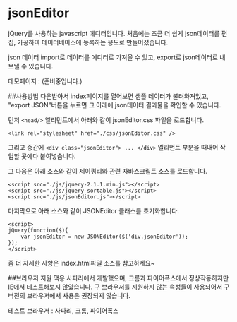 jsonEditor
==========

jQuery를 사용하는 javascript 에디터입니다.
처음에는 조금 더 쉽게 json데이터를 편집, 가공하여 데이터베이스에 등록하는 용도로 만들어졌습니다.

json 데이터 import로 데이터를 에디터로 가져올 수 있고, export로 json데이터로 내보낼 수 있습니다.

데모페이지 : (준비중입니다.)


##사용방법
다운받아서 index페이지를 열어보면 샘플 데이터가 불러와져있고, "export JSON"버튼을 누르면 그 아래에 json데이터 결과물을 확인할 수 있습니다.

먼저 `<head/>` 엘리먼트에서 아래와 같이 jsonEditor.css 파일을 로드합니다.
```
<link rel="stylesheet" href="./css/jsonEditor.css" />
```

그리고 중간에 `<div class="jsonEditor"> ... </div>` 엘리먼트 부분을 때내어 작업할 곳에다 붙여넣습니다.

그 다음은 아래 소스와 같이 제이쿼리와 관련 자바스크립트 소스를 로드합니다.
```
<script src="./js/jquery-2.1.1.min.js"></script>
<script src="./js/jquery-sortable.js"></script>
<script src="./js/jsonEditor.js"></script>
```

마지막으로 아래 소스와 같이 JSONEditor 클래스를 초기화합니다.
```
<script>
jQuery(function($){
	var jsonEditor = new JSONEditor($('div.jsonEditor'));
});
</script>
```

좀 더 자세한 사항은 index.html파일 소스를 참고하세요~


##브라우저 지원
맥용 사파리에서 개발했으며, 크롬과 파이어폭스에서 정상작동하지만 IE에서 테스트해보지 않았습니다.
구 브라우저를 지원하지 않는 속성들이 사용되어서 구버전의 브라우저에서 사용은 권장되지 않습니다.

테스트 브라우저 : 사파리, 크롬, 파이어폭스